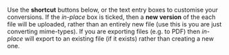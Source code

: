 Use the __shortcut__ buttons below, or the text entry boxes to customise your conversions.
If the _in-place_ box is ticked, then a __new version__ of the each file will be uploaded, rather than an entirely new file (use this is you are just converting mime-types). If you are exporting files (e.g. to PDF) then _in-place_ will export to an existing file (if it exists) rather than creating a new one.